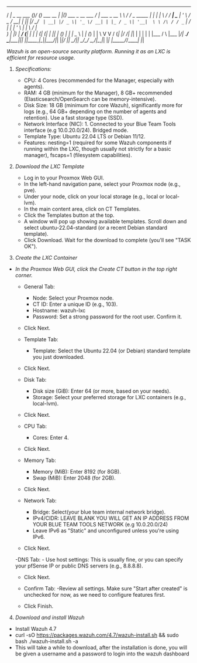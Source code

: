 ____                  _  __ _           _   _                    __             __        __              _       _    __  ______ 
/ ___| _ __   ___  ___(_)/ _(_) ___ __ _| |_(_) ___  _ __  ___   / _| ___  _ __  \ \      / /_ _ _____   _| |__   | |   \ \/ / ___|
\___ \| '_ \ / _ \/ __| | |_| |/ __/ _` | __| |/ _ \| '_ \/ __| | |_ / _ \| '__|  \ \ /\ / / _` |_  / | | | '_ \  | |    \  / |    
 ___) | |_) |  __/ (__| |  _| | (_| (_| | |_| | (_) | | | \__ \ |  _| (_) | |      \ V  V / (_| |/ /| |_| | | | | | |___ /  \ |___ 
|____/| .__/ \___|\___|_|_| |_|\___\__,_|\__|_|\___/|_| |_|___/ |_|  \___/|_|       \_/\_/ \__,_/___|\__,_|_| |_| |_____/_/\_\____|
      |_|                                                                                                                          

*Wazuh is an open-source security platform. Running it as an LXC is efficient for resource usage.*

1. *Specifications:*
    - CPU: 4 Cores (recommended for the Manager, especially with agents).
    - RAM: 4 GB (minimum for the Manager), 8 GB+ recommended (Elasticsearch/OpenSearch can be memory-intensive).
    - Disk Size: 18 GB (minimum for core Wazuh), significantly more for logs (e.g., 64 GB+ depending on the number of agents and retention). Use a fast storage type (SSD).
    - Network Interface (NIC): 1. Connected to your Blue Team Tools interface (e.g 10.0.20.0/24). Bridged mode.
    - Template Type: Ubuntu 22.04 LTS or Debian 11/12.
    - Features: nesting=1 (required for some Wazuh components if running within the LXC, though usually not strictly for a basic manager), fscaps=1 (filesystem capabilities).

2. *Download the LXC Template*
    - Log in to your Proxmox Web GUI.
    - In the left-hand navigation pane, select your Proxmox node (e.g., pve).
    - Under your node, click on your local storage (e.g., local or local-lvm).
    - In the main content area, click on CT Templates.
    - Click the Templates button at the top.
    - A window will pop up showing available templates. Scroll down and select ubuntu-22.04-standard (or a recent Debian standard template).
    - Click Download. Wait for the download to complete (you'll see "TASK OK").

3. *Create the LXC Container*

- *In the Proxmox Web GUI, click the Create CT button in the top right corner.*

    - General Tab:
        - Node: Select your Proxmox node.
        - CT ID: Enter a unique ID (e.g., 103).
        - Hostname: wazuh-lxc
        - Password: Set a strong password for the root user. Confirm it.
    - Click Next.

    - Template Tab:
        - Template: Select the Ubuntu 22.04 (or Debian) standard template you just downloaded.
    - Click Next.

    - Disk Tab:
        - Disk size (GiB): Enter 64 (or more, based on your needs).
        - Storage: Select your preferred storage for LXC containers (e.g., local-lvm).
    - Click Next.

    - CPU Tab:
        - Cores: Enter 4.
    - Click Next.
    
    - Memory Tab:
        - Memory (MiB): Enter 8192 (for 8GB).
        - Swap (MiB): Enter 2048 (for 2GB).
    - Click Next.

    - Network Tab:
        - Bridge: Select(your blue team internal network bridge).
        - IPv4/CIDR: LEAVE BLANK YOU WILL GET AN IP ADDRESS FROM YOUR BLUE TEAM TOOLS NETWORK (e.g 10.0.20.0/24)
        - Leave IPv6 as "Static" and unconfigured unless you're using IPv6.
    - Click Next.
    
    -DNS Tab:
        - Use host settings: This is usually fine, or you can specify your pfSense IP or public DNS servers (e.g., 8.8.8.8).
    - Click Next.

    - Confirm Tab:
        -Review all settings. Make sure "Start after created" is unchecked for now, as we need to configure features first.
    - Click Finish.

4. *Download and install Wazuh*

- Install Wazuh 4.7
- curl -sO https://packages.wazuh.com/4.7/wazuh-install.sh && sudo bash ./wazuh-install.sh -a
- This will take a while to download, after the installation is done, you will be given a username and a password to login into the wazuh dashboard
